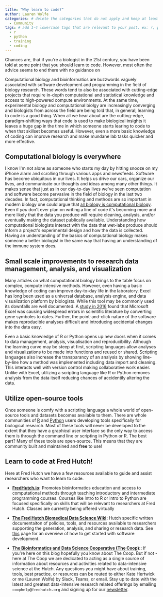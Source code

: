 ```yaml
---
title: "Why learn to code?"
author: Lauren Wolfe
categories: # delete the categories that do not apply and keep at least one
  - Community
tags: # add 1-4 lowercase tags that are relevant to your post, ex: r, python, genomics, workflows
  - r
  - python
  - training
  - coding
---
```

Chances are, that if you're a biologist in the 21st century, you have been told at some point that you should learn to code. However, most often the advice seems to end there with no guidance on 

Computational biology and bioinformatics are buzzwords vaguely associated with software development and programming in the field of biology research. These words tend to also be associated with cutting-edge projects that require in-depth computational and statistical knowledge and access to high-powered compute environments. At the same time, experimental biology and computational biolgy are increasingly converging and biologists from across the field are being told that, in general, learning to code is a good thing. When all we hear about are the cutting-edge, paradigm-shifting ways that code is used to make biological insights it leaves a huge gap in the time in which someone starts learing to code to when that skillset becomes useful. However, even a more basic knowledge of coding can improve research and make mundane lab tasks quicker and more effective.

## Computational biology is everywhere

I know I'm not alone as someone who starts my day by hitting snooze on my iPhone alarm and scrolling through various apps and newsfeeds. Software has become ubiquitous in our lives. It helps us drive our cars, organize our lives, and communicate our thoughts and ideas among many other things. It makes sense that just as in our day-to-day lives we've seen computation and software become pervasive in the field of biology in the last two decades. In fact, computational thinking and methods are so important in modern biology one could argue that [all biology is computational biology](https://journals.plos.org/plosbiology/article?id=10.1371/journal.pbio.2002050). Even if *you* don't ever plan on writing a line of code it's becoming more and more likely that the data you produce will require cleaning, analysis, and/or eventually making the dataset publically available. Understanding how computational biologists interact with the data that wet-labs produce should inform a project's experimental design and how the data is collected. Having an understanding of the basics of computational biology makes someone a better biologist in the same way that having an understanding of the immune system does.

## Small scale improvements to research data management, analysis, and visualization

Many articles on what computational biology brings to the table focus on complex, compute intensive methods. However, even having a basic knowledge of coding can improve day-to-day life in the laboratory. Excel has long been used as a universal database, analysis engine, and data visualization platform by biologists. While this tool may be commonly used its downfalls are well documented. A [study in 2016](https://genomebiology.biomedcentral.com/articles/10.1186/s13059-016-1044-7) found that Microsoft Excel was causing widespread errors in scientific literature by converting gene symboles to dates. Further, the point-and-click nature of the software makes reproducible analyses difficult and introducing accidental changes into the data easy.

Even a basic knowledge of R or Python opens up new doors when it comes to data management, analysis, visualisation and reproducibility. Although the learning curve may be steep at first, scripting languages allow analyses and visualizations to be made into functions and reused or shared. Scripting languages also increase the transparancy of an analysis by showing line-by-line how a method was implemented including data import and cleaning. This interacts well with version control making collaborative work easier. Unlike with Excel, utilizing a scripting language like R or Python removes analysis from the data itself reducing chances of accidentily altering the data.

## Utilize open-source tools

Once someone is comfy with a scripting language a whole world of open-source tools and datasets becomes available to them. There are whole communities of [R](https://www.bioconductor.org/) and [Python](https://biopython.org/) users developing tools specifically for biological research. Most of these tools will never be developed to the extent that they have a graphical user interface so the only way to access them is through the command line or scripting in Python or R. The best part? Many of these tools are open-source. This means that they are community built and maintained and **free** to use!

## Learn to code at Fred Hutch!

Here at Fred Hutch we have a few resources available to guide and assist researchers who want to learn to code.

* **[FredHutch.io](http://www.fredhutch.io/):** Promotes bioinformatics education and access to computational methods through teaching introductory and intermediate programming courses. Courses like Intro to R or Intro to Python are focused specifically on skills that will be relevant to researchers at Fred Hutch. Classes are currently being offered virtually 

* **[The Fred Hutch Biomedical Data Science Wiki](https://sciwiki.fredhutch.org/):** Hutch specific written documentaiton of policies, tools, and resources available to researchers supporting the generation, analysis, and sharing or research data. See [this](https://sciwiki.fredhutch.org/scicomputing/software_overview/) page for an overview of how to get started with software development.

* **[The Bioinformatics and Data Science Cooperative (The Coop)](https://research.fhcrc.org/coop/en.html):**: If you're here on this blog hopefully you know about The Coop. But if not - here at The Coop we are dedicated to acting as a single source of information about resources and activities related to data-intensive science at the Hutch. Any questions you might have about training, tools, best practice, or resources can be routed to either Kate Hertwick or me (Lauren Wolfe) by Slack, Teams, or email. Stay up to date with the latest and greatest data-intensive research related offerings by emailing `coophelp@fredhutch.org` and signing up for our [newsletter](http://research.fhcrc.org/coop/en/newsletter.html).
